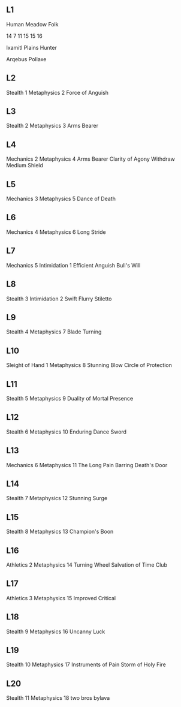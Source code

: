 ## L1

Human
Meadow Folk

14
7
11
15
15
16

Ixamitl Plains
Hunter

Arqebus
Pollaxe

## L2

Stealth 1
Metaphysics 2
Force of Anguish

## L3
Stealth 2
Metaphysics 3
Arms Bearer

## L4
Mechanics 2
Metaphysics 4
Arms Bearer
Clarity of Agony
Withdraw
Medium Shield

## L5
Mechanics 3
Metaphysics 5
Dance of Death

## L6
Mechanics 4
Metaphysics 6
Long Stride

## L7
Mechanics 5
Intimidation 1
Efficient Anguish
Bull's Will

## L8
Stealth 3
Intimidation 2
Swift Flurry
Stiletto

## L9
Stealth 4
Metaphysics 7
Blade Turning

## L10
Sleight of Hand 1
Metaphysics 8
Stunning Blow
Circle of Protection

## L11
Stealth 5
Metaphysics 9
Duality of Mortal Presence

## L12
Stealth 6
Metaphysics 10
Enduring Dance
Sword

## L13
Mechanics 6
Metaphysics 11
The Long Pain
Barring Death's Door

## L14
Stealth 7
Metaphysics 12
Stunning Surge

## L15
Stealth 8
Metaphysics 13
Champion's Boon

## L16
Athletics 2
Metaphysics 14
Turning Wheel
Salvation of Time
Club

## L17
Athletics 3
Metaphysics 15
Improved Critical

## L18
Stealth 9
Metaphysics 16
Uncanny Luck

## L19
Stealth 10
Metaphysics 17
Instruments of Pain
Storm of Holy Fire

## L20
Stealth 11
Metaphysics 18
two bros
bylava